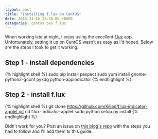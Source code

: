 ```yaml
---
layout: post
title: "Installing f.lux on CentOS"
date: 2015-11-16 23:10:05 +0000
categories: centos oss f.lux
---
```

When working late at night, I enjoy using the excellent [f.lux](https://justgetflux.com/) app. Unfortunately, setting it up on CentOS wasn't as easy as I'd hoped. Below are the steps I took to get it working.

## Step 1 - install dependencies

{% highlight shell %}
sudo pip install pexpect
sudo yum install gnome-python2-gconf pyxdg python-appindicator
{% endhighlight %}

## Step 2 - install f.lux

{% highlight shell %}
git clone https://github.com/Kilian/f.lux-indicator-applet.git
cd f.lux-indicator-applet
sudo python setup.py install
{% endhighlight %}

Didn't work for you? Post an issue on [this blog's repo](https://github.com/jSherz/jsj-blog) with the steps you had to follow and I'll add them to this guide.
